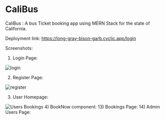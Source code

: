 # CaliBus
CaliBus : A bus Ticket booking app using MERN Stack for the state of California.

Deployment link: https://long-gray-bison-garb.cyclic.app/login

Screenshots: 

1) Login Page:



![login](https://github.com/MansiTandel/CaliBus/assets/97576290/f37e0ac5-82dc-4f67-ad88-0c6bc1fe13e7)

2) Register Page:





![register](https://github.com/MansiTandel/CaliBus/assets/97576290/f3571952-c707-4948-8ed6-9e0478db42f8)

3) User Homepage:

 ![Users Bookings](https://github.com/MansiTandel/CaliBus/assets/97576290/3d7b8e27-d11c-44c1-9b41-e5bdc4ccffc1)
4) BookNow component:
13) Bookings Page:
14) Admin Users Page:

